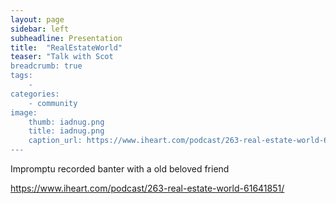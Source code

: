 ```yaml
---
layout: page
sidebar: left
subheadline: Presentation
title:  "RealEstateWorld"
teaser: "Talk with Scot
breadcrumb: true
tags:
    - 
categories:
    - community
image:
    thumb: iadnug.png
    title: iadnug.png
    caption_url: https://www.iheart.com/podcast/263-real-estate-world-61641851/
---
```

Impromptu recorded banter with a old beloved friend

https://www.iheart.com/podcast/263-real-estate-world-61641851/

